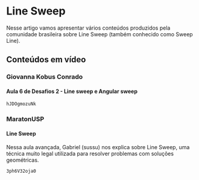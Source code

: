 # Line Sweep

Nesse artigo vamos apresentar vários conteúdos produzidos pela comunidade brasileira sobre Line Sweep (também conhecido como Sweep Line).

## Conteúdos em vídeo

### Giovanna Kobus Conrado

#### Aula 6 de Desafios 2 - Line sweep e Angular sweep

```youtube
hJDOgmozuNk
```

### MaratonUSP

#### Line Sweep

Nessa aula avançada, Gabriel (sussu) nos explica sobre Line Sweep, uma técnica muito legal utilizada para resolver problemas com soluções geométricas.

```youtube
3ph6V32oja0
```